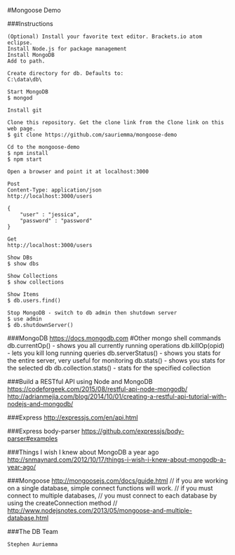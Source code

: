 
#Mongoose Demo

###Instructions

    (Optional) Install your favorite text editor. Brackets.io atom eclipse.
    Install Node.js for package management
    Install MongoDB    
    Add to path.

    Create directory for db. Defaults to:
    C:\data\db\

    Start MongoDB
    $ mongod

    Install git

    Clone this repository. Get the clone link from the Clone link on this web page.
    $ git clone https://github.com/sauriemma/mongoose-demo

    Cd to the mongoose-demo
    $ npm install
    $ npm start

    Open a browser and point it at localhost:3000

    Post
    Content-Type: application/json
    http://localhost:3000/users

    {
        "user" : "jessica",
        "password" : "password"
    }

    Get
    http://localhost:3000/users

    Show DBs
    $ show dbs

    Show Collections
    $ show collections

    Show Items
    $ db.users.find()

    Stop MongoDB - switch to db admin then shutdown server
    $ use admin
    $ db.shutdownServer()


###MongoDB
https://docs.mongodb.com
#Other mongo shell commands
db.currentOp() - shows you all currently running operations
db.killOp(opid) - lets you kill long running queries
db.serverStatus() - shows you stats for the entire server, very useful for monitoring
db.stats() - shows you stats for the selected db
db.collection.stats() - stats for the specified collection

###Build a RESTful API using Node and MongoDB
https://codeforgeek.com/2015/08/restful-api-node-mongodb/
http://adrianmejia.com/blog/2014/10/01/creating-a-restful-api-tutorial-with-nodejs-and-mongodb/

###Express
http://expressjs.com/en/api.html

###Express body-parser
https://github.com/expressjs/body-parser#examples

###Things I wish I knew about MongoDB a year ago
http://snmaynard.com/2012/10/17/things-i-wish-i-knew-about-mongodb-a-year-ago/

###Mongoose
http://mongoosejs.com/docs/guide.html
// if you are working on a single database, simple connect functions will work.
// if you must connect to multiple databases,
// you must connect to each database by using the createConnection method
// http://www.nodejsnotes.com/2013/05/mongoose-and-multiple-database.html


###The DB Team

    Stephen Auriemma
